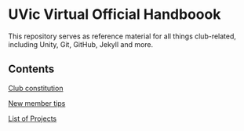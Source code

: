 # UVic Virtual Official Handboook
This repository serves as reference material for all things club-related, including Unity, Git, GitHub, Jekyll and more.
## Contents
[Club constitution](constitution.md)

[New member tips](new-members.md)

[List of Projects](projects.md)
